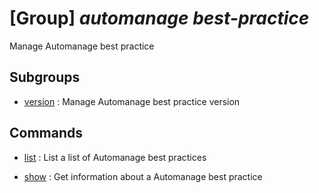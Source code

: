 # [Group] _automanage best-practice_

Manage Automanage best practice

## Subgroups

- [version](/Commands/automanage/best-practice/version/readme.md)
: Manage Automanage best practice version

## Commands

- [list](/Commands/automanage/best-practice/_list.md)
: List a list of Automanage best practices

- [show](/Commands/automanage/best-practice/_show.md)
: Get information about a Automanage best practice
